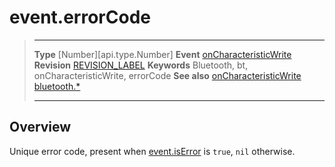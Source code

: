 # event.errorCode

> --------------------- ------------------------------------------------------------------------------------------
> __Type__              [Number][api.type.Number]
> __Event__             [onCharacteristicWrite](/plugin.bluetooth.type.Gatt.event.onCharacteristicWrite.md)
> __Revision__          [REVISION_LABEL](REVISION_URL)
> __Keywords__          Bluetooth, bt, onCharacteristicWrite, errorCode
> __See also__          [onCharacteristicWrite](/plugin.bluetooth.type.Gatt.event.onCharacteristicWrite.md)
>						[bluetooth.*](/plugin.bluetooth.md)
> --------------------- ------------------------------------------------------------------------------------------

## Overview

Unique error code, present when [event.isError](/plugin.bluetooth.type.Gatt.event.onCharacteristicWrite.isError.md) is `true`, `nil` otherwise.